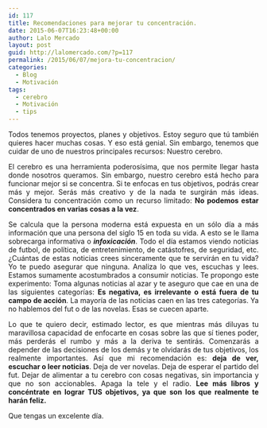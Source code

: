 ```yaml
---
id: 117
title: Recomendaciones para mejorar tu concentración.
date: 2015-06-07T16:23:48+00:00
author: Lalo Mercado
layout: post
guid: http://lalomercado.com/?p=117
permalink: /2015/06/07/mejora-tu-concentracion/
categories:
  - Blog
  - Motivación
tags:
  - cerebro
  - Motivación
  - tips
---
```

<p style="text-align: justify;">
  Todos tenemos proyectos, planes y objetivos. Estoy seguro que tú también quieres hacer muchas cosas. Y eso está genial. Sin embargo, tenemos que cuidar de uno de nuestros principales recursos: Nuestro cerebro.
</p>

<p style="text-align: justify;">
  El cerebro es una herramienta poderosísima, que nos permite llegar hasta donde nosotros queramos. Sin embargo, nuestro cerebro está hecho para funcionar mejor si se concentra. Si te enfocas en tus objetivos, podrás crear más y mejor. Serás más creativo y de la nada te surgirán más ideas. Considera tu concentración como un recurso limitado: <strong>No podemos estar concentrados en varias cosas a la vez</strong>.
</p>

<p style="text-align: justify;">
  Se calcula que la persona moderna está expuesta en un sólo día a más información que una persona del siglo 15 en toda su vida. A esto se le llama sobrecarga informativa o <strong><em>infoxicación</em></strong>. Todo el día estamos viendo noticias de futbol, de política, de entretenimiento, de catástofres, de seguridad, etc. ¿Cuántas de estas noticias crees sinceramente que te servirán en tu vida? Yo te puedo asegurar que ninguna. Analiza lo que ves, escuchas y lees. Estamos sumamente acostumbrados a consumir noticias. Te propongo este experimento: Toma algunas noticias al azar y te aseguro que cae en una de las siguientes categorías: <strong>Es negativa, es irrelevante o está fuera de tu campo de acción</strong>. La mayoría de las noticias caen en las tres categorías. Ya no hablemos del fut o de las novelas. Esas se cuecen aparte.
</p>

<p style="text-align: justify;">
  Lo que te quiero decir, estimado lector, es que mientras más diluyas tu maravillosa capacidad de enfocarte en cosas sobre las que sí tienes poder, más perderás el rumbo y más a la deriva te sentirás. Comenzarás a depender de las decisiones de los demás y te olvidarás de tus objetivos, los realmente importantes. Así que mi recomendación es: <strong>deja de ver, escuchar o leer noticias</strong>. Deja de ver novelas. Deja de esperar el partido del fut. Dejar de alimentar a tu cerebro con cosas negativas, sin importancia y que no son accionables. Apaga la tele y el radio. <strong>Lee más libros y concéntrate en lograr TUS objetivos, ya que son los que realmente te harán feliz.</strong>
</p>

<p style="text-align: justify;">
  Que tengas un excelente día.
</p>